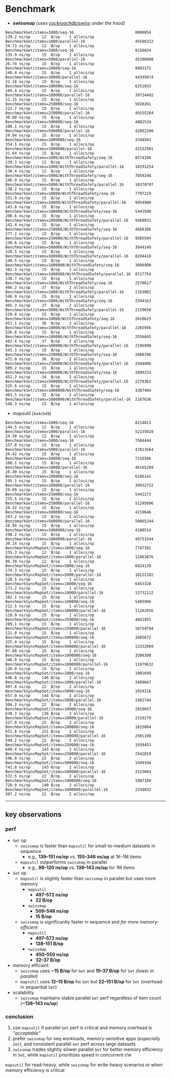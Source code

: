 # Benchmark

* **swissmap** *(uses [cockroachdb/swiss](https://github.com/cockroachdb/swiss) under the hood)*

```
BenchmarkGet/items=1000/seq-16                           8000854 		139.2 ns/op		12  B/op	1 allocs/op
BenchmarkGet/items=1000/parallel-16                      49186312		24.73 ns/op		12  B/op	1 allocs/op
BenchmarkGet/items=5000/seq-16                           8156024 		135.9 ns/op		15  B/op	1 allocs/op
BenchmarkGet/items=5000/parallel-16                      45306098		26.74 ns/op		15  B/op	1 allocs/op
BenchmarkGet/items=10000/seq-16                          8093172 		140.4 ns/op		15  B/op	1 allocs/op
BenchmarkGet/items=10000/parallel-16                     44395874		31.18 ns/op		15  B/op	1 allocs/op
BenchmarkGet/items=100000/seq-16                         6251833 		189.4 ns/op		15  B/op	1 allocs/op
BenchmarkGet/items=100000/parallel-16                    39724492		31.15 ns/op		15  B/op	1 allocs/op
BenchmarkGet/items=250000/seq-16                         5020261 		222.7 ns/op		15  B/op	1 allocs/op
BenchmarkGet/items=250000/parallel-16                    49155284		30.00 ns/op		15  B/op	1 allocs/op
BenchmarkGet/items=500000/seq-16                         4082534 		288.1 ns/op		15  B/op	1 allocs/op
BenchmarkGet/items=500000/parallel-16                    42062390		29.94 ns/op		15  B/op	1 allocs/op
BenchmarkGet/items=1000000/seq-16                        3348501 		354.1 ns/op		15  B/op	1 allocs/op
BenchmarkGet/items=1000000/parallel-16                   43152501		31.64 ns/op		15  B/op	1 allocs/op
BenchmarkGet/items=1000/WithThreadSafety/seq-16          8574296 		139.3 ns/op		12  B/op	1 allocs/op
BenchmarkGet/items=1000/WithThreadSafety/parallel-16     10291254		138.4 ns/op		12  B/op	1 allocs/op
BenchmarkGet/items=5000/WithThreadSafety/seq-16          7859248 		146.9 ns/op		15  B/op	1 allocs/op
BenchmarkGet/items=5000/WithThreadSafety/parallel-16     10370797		138.2 ns/op		15  B/op	1 allocs/op
BenchmarkGet/items=10000/WithThreadSafety/seq-16         7797219 		151.9 ns/op		15  B/op	1 allocs/op
BenchmarkGet/items=10000/WithThreadSafety/parallel-16    9954980 		143.8 ns/op		15  B/op	1 allocs/op
BenchmarkGet/items=100000/WithThreadSafety/seq-16        5443500 		208.6 ns/op		15  B/op	1 allocs/op
BenchmarkGet/items=100000/WithThreadSafety/parallel-16   9368031 		142.4 ns/op		15  B/op	1 allocs/op
BenchmarkGet/items=250000/WithThreadSafety/seq-16        4688386 		277.2 ns/op		15  B/op	1 allocs/op
BenchmarkGet/items=250000/WithThreadSafety/parallel-16   9505594 		138.6 ns/op		15  B/op	1 allocs/op
BenchmarkGet/items=500000/WithThreadSafety/seq-16        3644149 		320.5 ns/op		15  B/op	1 allocs/op
BenchmarkGet/items=500000/WithThreadSafety/parallel-16   8204418 		140.5 ns/op		15  B/op	1 allocs/op
BenchmarkGet/items=1000000/WithThreadSafety/seq-16       3098900 		382.3 ns/op		15  B/op	1 allocs/op
BenchmarkGet/items=1000000/WithThreadSafety/parallel-16  8717754 		138.7 ns/op		15  B/op	1 allocs/op
BenchmarkSet/items=1000/WithThreadSafety/seq-16          2570617 		466.2 ns/op		37  B/op	2 allocs/op
BenchmarkSet/items=1000/WithThreadSafety/parallel-16     2163002 		548.9 ns/op		15  B/op	1 allocs/op
BenchmarkSet/items=5000/WithThreadSafety/seq-16          2594163 		465.3 ns/op		37  B/op	2 allocs/op
BenchmarkSet/items=5000/WithThreadSafety/parallel-16     2159650 		529.8 ns/op		15  B/op	1 allocs/op
BenchmarkSet/items=10000/WithThreadSafety/seq-16         2610625 		457.1 ns/op		36  B/op	2 allocs/op
BenchmarkSet/items=10000/WithThreadSafety/parallel-16    2265956 		526.8 ns/op		15  B/op	1 allocs/op
BenchmarkSet/items=100000/WithThreadSafety/seq-16        2556045 		482.4 ns/op		37  B/op	2 allocs/op
BenchmarkSet/items=100000/WithThreadSafety/parallel-16   2196990 		541.3 ns/op		15  B/op	1 allocs/op
BenchmarkSet/items=250000/WithThreadSafety/seq-16        2680706 		471.0 ns/op		36  B/op	2 allocs/op
BenchmarkSet/items=250000/WithThreadSafety/parallel-16   2444006 		509.2 ns/op		15  B/op	1 allocs/op
BenchmarkSet/items=500000/WithThreadSafety/seq-16        2899224 		452.2 ns/op		34  B/op	2 allocs/op
BenchmarkSet/items=500000/WithThreadSafety/parallel-16   2279362 		525.6 ns/op		15  B/op	1 allocs/op
BenchmarkSet/items=1000000/WithThreadSafety/seq-16       3387404 		463.5 ns/op		32  B/op	2 allocs/op
BenchmarkSet/items=1000000/WithThreadSafety/parallel-16  2167636 		546.3 ns/op		15  B/op	1 allocs/op
```

* mapsutil (`4a4cbd9`)

```
BenchmarkGet/items=1000/seq-16                           8214813 		144.5 ns/op		12  B/op	1 allocs/op
BenchmarkGet/items=1000/parallel-16                      52135828		24.30 ns/op		12  B/op	1 allocs/op
BenchmarkGet/items=5000/seq-16                           7584444 		157.0 ns/op		15  B/op	1 allocs/op
BenchmarkGet/items=5000/parallel-16                      47813564		26.42 ns/op		15  B/op	1 allocs/op
BenchmarkGet/items=10000/seq-16                          7216506 		160.1 ns/op		15  B/op	1 allocs/op
BenchmarkGet/items=10000/parallel-16                     46165209		28.49 ns/op		15  B/op	1 allocs/op
BenchmarkGet/items=100000/seq-16                         6186141 		195.1 ns/op		15  B/op	1 allocs/op
BenchmarkGet/items=100000/parallel-16                    39932752		29.89 ns/op		15  B/op	1 allocs/op
BenchmarkGet/items=250000/seq-16                         5442273 		255.5 ns/op		15  B/op	1 allocs/op
BenchmarkGet/items=250000/parallel-16                    51295606		28.32 ns/op		15  B/op	1 allocs/op
BenchmarkGet/items=500000/seq-16                         4219646 		263.2 ns/op		15  B/op	1 allocs/op
BenchmarkGet/items=500000/parallel-16                    50865244		28.94 ns/op		15  B/op	1 allocs/op
BenchmarkGet/items=1000000/seq-16                        4100514 		298.2 ns/op		15  B/op	1 allocs/op
BenchmarkGet/items=1000000/parallel-16                   49751544		30.14 ns/op		15  B/op	1 allocs/op
BenchmarkSyncMapGet/items=1000/seq-16                    7747381 		155.3 ns/op		12  B/op	1 allocs/op
BenchmarkSyncMapGet/items=1000/parallel-16               13463876		98.39 ns/op		12  B/op	1 allocs/op
BenchmarkSyncMapGet/items=5000/seq-16                    6824139 		174.3 ns/op		15  B/op	1 allocs/op
BenchmarkSyncMapGet/items=5000/parallel-16               10122182		120.5 ns/op		15  B/op	1 allocs/op
BenchmarkSyncMapGet/items=10000/seq-16                   6453328 		173.2 ns/op		15  B/op	1 allocs/op
BenchmarkSyncMapGet/items=10000/parallel-16              13732112		102.1 ns/op		15  B/op	1 allocs/op
BenchmarkSyncMapGet/items=100000/seq-16                  5495906 		212.5 ns/op		15  B/op	1 allocs/op
BenchmarkSyncMapGet/items=100000/parallel-16             11262956		119.9 ns/op		15  B/op	1 allocs/op
BenchmarkSyncMapGet/items=250000/seq-16                  4041955 		289.1 ns/op		15  B/op	1 allocs/op
BenchmarkSyncMapGet/items=250000/parallel-16             10759794		121.0 ns/op		15  B/op	1 allocs/op
BenchmarkSyncMapGet/items=500000/seq-16                  3405672 		325.4 ns/op		15  B/op	1 allocs/op
BenchmarkSyncMapGet/items=500000/parallel-16             13332009		97.60 ns/op		15  B/op	1 allocs/op
BenchmarkSyncMapGet/items=1000000/seq-16                 3500380 		346.9 ns/op		15  B/op	1 allocs/op
BenchmarkSyncMapGet/items=1000000/parallel-16            11079632		120.0 ns/op		15  B/op	1 allocs/op
BenchmarkSyncMapSet/items=1000/seq-16                    1902699 		646.8 ns/op		146 B/op	2 allocs/op
BenchmarkSyncMapSet/items=1000/parallel-16               2409667 		497.8 ns/op		22  B/op	2 allocs/op
BenchmarkSyncMapSet/items=5000/seq-16                    1929216 		657.0 ns/op		144 B/op	2 allocs/op
BenchmarkSyncMapSet/items=5000/parallel-16               2402744 		504.2 ns/op		22  B/op	2 allocs/op
BenchmarkSyncMapSet/items=10000/seq-16                   2019657 		638.3 ns/op		138 B/op	2 allocs/op
BenchmarkSyncMapSet/items=10000/parallel-16              2319279 		527.0 ns/op		22  B/op	2 allocs/op
BenchmarkSyncMapSet/items=100000/seq-16                  1825004 		651.8 ns/op		151 B/op	2 allocs/op
BenchmarkSyncMapSet/items=100000/parallel-16             2501198 		549.2 ns/op		22  B/op	2 allocs/op
BenchmarkSyncMapSet/items=250000/seq-16                  1939453 		640.4 ns/op		143 B/op	2 allocs/op
BenchmarkSyncMapSet/items=250000/parallel-16             2542819 		546.9 ns/op		22  B/op	2 allocs/op
BenchmarkSyncMapSet/items=500000/seq-16                  1949194 		742.8 ns/op		143 B/op	2 allocs/op
BenchmarkSyncMapSet/items=500000/parallel-16             2523684 		572.5 ns/op		22  B/op	2 allocs/op
BenchmarkSyncMapSet/items=1000000/seq-16                 1987189 		720.9 ns/op		140 B/op	2 allocs/op
BenchmarkSyncMapSet/items=1000000/parallel-16            2249832 		507.2 ns/op		22  B/op	2 allocs/op
```

---

## key observations

### perf

* `Get` op
  * `swissmap` is faster than `mapsutil` for small-to-medium datasets in sequence
    * e.g., **139–151 ns/op** vs. **155–346 ns/op** at 1K–1M items
  * `mapsutil` outperforms `swissmap` in parallel
    * e.g., **98–120 ns/op** vs. **138–143 ns/op** for 1M items
* `Set` op
  * `mapsutil` is slightly faster than `swissmap` in parallel but uses more memory
    * `mapsutil`
      * **497–572 ns/op**
      * **22 B/op**
    * `swissmap`
      * **509–548 ns/op**
      * **15 B/op**
  * `swissmap` is significantly faster in sequence and *far more memory-efficient*
    * `mapsutil`
      * **497–572 ns/op**
      * **138–151 B/op**
    * `swissmap`
      * **450–550 ns/op**
      * **32–37 B/op**
* memory efficient
  * `swissmap` uses **~15 B/op** for `Get` and **15–37 B/op** for `Set` *(lower in parallel)*
  * `mapsutil` uses **12–15 B/op** for `Get` but **22–151 B/op** for `Set` (overhead in sequential `Set`)
* scalability
  * `swissmap` maintains stable parallel `Get` perf regardless of item count (**~138–143 ns/op**)

### conclusion

1. use `mapsutil` if parallel `Get` perf is critical and memory overhead is *"acceptable"*
1. prefer `swissmap` for seq workloads, memory-sensitive apps *(especially `Set`)*, and consistent parallel `Get` perf across large datasets
1. `swissmap` trades slightly slower parallel `Get` for better memory efficiency in `Set`, while `mapsutil` prioritizes speed in concurrent r/w

`mapsutil` for read-heavy, while `swissmap` for write-heavy scenarios or when memory efficiency is critical